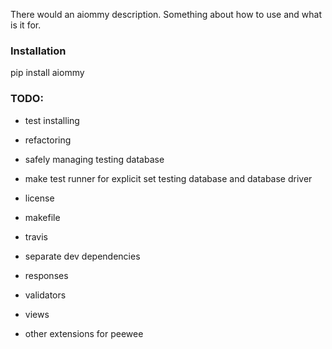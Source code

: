 There would an aiommy description.
Something about how to use and what is it for.

### Installation ###
pip install aiommy

### TODO: ###
  - test installing
  - refactoring
  - safely managing testing database
  - make test runner for explicit set testing database and database driver

  - license
  - makefile
  - travis
  - separate dev dependencies

  - responses
  - validators
  - views

  - other extensions for peewee
